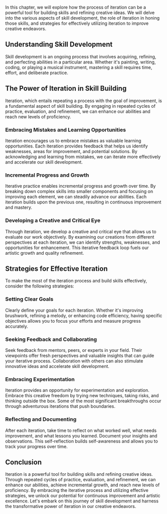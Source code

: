 
In this chapter, we will explore how the process of iteration can be a powerful tool for building skills and refining creative ideas. We will delve into the various aspects of skill development, the role of iteration in honing those skills, and strategies for effectively utilizing iteration to improve creative endeavors.

## Understanding Skill Development

Skill development is an ongoing process that involves acquiring, refining, and perfecting abilities in a particular area. Whether it's painting, writing, coding, or playing a musical instrument, mastering a skill requires time, effort, and deliberate practice.

## The Power of Iteration in Skill Building

Iteration, which entails repeating a process with the goal of improvement, is a fundamental aspect of skill building. By engaging in repeated cycles of practice, evaluation, and refinement, we can enhance our abilities and reach new levels of proficiency.

### Embracing Mistakes and Learning Opportunities

Iteration encourages us to embrace mistakes as valuable learning opportunities. Each iteration provides feedback that helps us identify weaknesses, areas for improvement, and potential solutions. By acknowledging and learning from mistakes, we can iterate more effectively and accelerate our skill development.

### Incremental Progress and Growth

Iterative practice enables incremental progress and growth over time. By breaking down complex skills into smaller components and focusing on improving each element, we can steadily advance our abilities. Each iteration builds upon the previous one, resulting in continuous improvement and mastery.

### Developing a Creative and Critical Eye

Through iteration, we develop a creative and critical eye that allows us to evaluate our work objectively. By examining our creations from different perspectives at each iteration, we can identify strengths, weaknesses, and opportunities for enhancement. This iterative feedback loop fuels our artistic growth and quality refinement.

## Strategies for Effective Iteration

To make the most of the iteration process and build skills effectively, consider the following strategies:

### Setting Clear Goals

Clearly define your goals for each iteration. Whether it's improving brushwork, refining a melody, or enhancing code efficiency, having specific objectives allows you to focus your efforts and measure progress accurately.

### Seeking Feedback and Collaborating

Seek feedback from mentors, peers, or experts in your field. Their viewpoints offer fresh perspectives and valuable insights that can guide your iterative process. Collaboration with others can also stimulate innovative ideas and accelerate skill development.

### Embracing Experimentation

Iteration provides an opportunity for experimentation and exploration. Embrace this creative freedom by trying new techniques, taking risks, and thinking outside the box. Some of the most significant breakthroughs occur through adventurous iterations that push boundaries.

### Reflecting and Documenting

After each iteration, take time to reflect on what worked well, what needs improvement, and what lessons you learned. Document your insights and observations. This self-reflection builds self-awareness and allows you to track your progress over time.

## Conclusion

Iteration is a powerful tool for building skills and refining creative ideas. Through repeated cycles of practice, evaluation, and refinement, we can enhance our abilities, achieve incremental growth, and reach new levels of proficiency. By embracing the iterative process and utilizing effective strategies, we unlock our potential for continuous improvement and artistic excellence. Let's embark on this journey of skill development and harness the transformative power of iteration in our creative endeavors.
